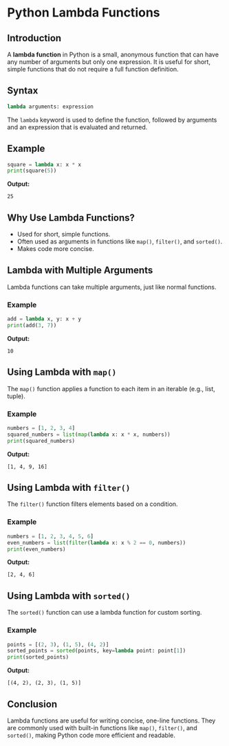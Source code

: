 # Python Lambda Functions

## Introduction

A **lambda function** in Python is a small, anonymous function that can have any number of arguments but only one expression. It is useful for short, simple functions that do not require a full function definition.

## Syntax

```python
lambda arguments: expression
```

The `lambda` keyword is used to define the function, followed by arguments and an expression that is evaluated and returned.

## Example

```python
square = lambda x: x * x
print(square(5))
```

**Output:**

```
25
```

## Why Use Lambda Functions?

- Used for short, simple functions.
- Often used as arguments in functions like `map()`, `filter()`, and `sorted()`.
- Makes code more concise.

## Lambda with Multiple Arguments

Lambda functions can take multiple arguments, just like normal functions.

### Example

```python
add = lambda x, y: x + y
print(add(3, 7))
```

**Output:**

```
10
```

## Using Lambda with `map()`

The `map()` function applies a function to each item in an iterable (e.g., list, tuple).

### Example

```python
numbers = [1, 2, 3, 4]
squared_numbers = list(map(lambda x: x * x, numbers))
print(squared_numbers)
```

**Output:**

```
[1, 4, 9, 16]
```

## Using Lambda with `filter()`

The `filter()` function filters elements based on a condition.

### Example

```python
numbers = [1, 2, 3, 4, 5, 6]
even_numbers = list(filter(lambda x: x % 2 == 0, numbers))
print(even_numbers)
```

**Output:**

```
[2, 4, 6]
```

## Using Lambda with `sorted()`

The `sorted()` function can use a lambda function for custom sorting.

### Example

```python
points = [(2, 3), (1, 5), (4, 2)]
sorted_points = sorted(points, key=lambda point: point[1])
print(sorted_points)
```

**Output:**

```
[(4, 2), (2, 3), (1, 5)]
```

## Conclusion

Lambda functions are useful for writing concise, one-line functions. They are commonly used with built-in functions like `map()`, `filter()`, and `sorted()`, making Python code more efficient and readable.
